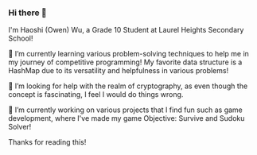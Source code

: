 ### Hi there 👋

I'm Haoshi (Owen) Wu, a Grade 10 Student at Laurel Heights Secondary School! 

🌱 I’m currently learning various problem-solving techniques to help me in my journey of competitive programming!
My favorite data structure is a HashMap due to its versatility and helpfulness in various problems!

🤔 I’m looking for help with the realm of cryptography, as even though the concept is fascinating, I feel I would do things wrong.

🔭 I’m currently working on various projects that I find fun such as game development, where I've made my game Objective: Survive and Sudoku Solver!

Thanks for reading this!
<!--
**weewoo14/weewoo14** is a ✨ _special_ ✨ repository because its `README.md` (this file) appears on your GitHub profile.

Here are some ideas to get you started:

- 🔭 I’m currently working on ...
- 🌱 I’m currently learning ...
- 👯 I’m looking to collaborate on ...
- 🤔 I’m looking for help with ...
- 💬 Ask me about ...
- 📫 How to reach me: ...
- 😄 Pronouns: ...
- ⚡ Fun fact: ...
-->
